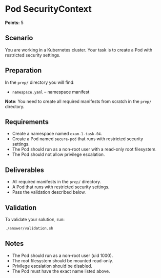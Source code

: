 # Pod SecurityContext

**Points:** 5

## Scenario
You are working in a Kubernetes cluster. Your task is to create a Pod with restricted security settings.

## Preparation
In the `prep/` directory you will find:
- `namespace.yaml` – namespace manifest

**Note:** You need to create all required manifests from scratch in the `prep/` directory.

## Requirements
- Create a namespace named `exam-1-task-04`.
- Create a Pod named `secure-pod` that runs with restricted security settings.
- The Pod should run as a non-root user with a read-only root filesystem.
- The Pod should not allow privilege escalation.

## Deliverables
- All required manifests in the `prep/` directory.
- A Pod that runs with restricted security settings.
- Pass the validation described below.

## Validation
To validate your solution, run:

```sh
./answer/validation.sh
```

## Notes
- The Pod should run as a non-root user (uid 1000).
- The root filesystem should be mounted read-only.
- Privilege escalation should be disabled.
- The Pod must have the exact name listed above.
